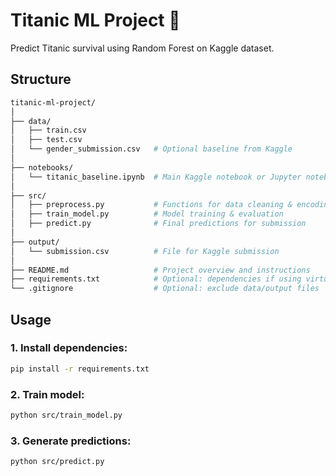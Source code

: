 # Titanic ML Project 🚢

Predict Titanic survival using Random Forest on Kaggle dataset.

## Structure

```bash
titanic-ml-project/
│
├── data/
│   ├── train.csv
│   ├── test.csv
│   └── gender_submission.csv   # Optional baseline from Kaggle
│
├── notebooks/
│   └── titanic_baseline.ipynb  # Main Kaggle notebook or Jupyter notebook
│
├── src/
│   ├── preprocess.py           # Functions for data cleaning & encoding
│   ├── train_model.py          # Model training & evaluation
│   ├── predict.py              # Final predictions for submission
│
├── output/
│   └── submission.csv          # File for Kaggle submission
│
├── README.md                   # Project overview and instructions
├── requirements.txt            # Optional: dependencies if using virtualenv
└── .gitignore                  # Optional: exclude data/output files

```

## Usage

### 1. Install dependencies:

```bash
pip install -r requirements.txt
```

### 2. Train model:

```bash
python src/train_model.py
```

### 3. Generate predictions:

```bash
python src/predict.py
```
